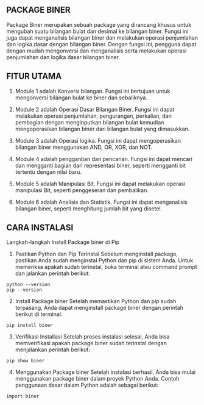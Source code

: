 ## PACKAGE BINER ##

Package Biner merupakan sebuah package yang dirancang khusus untuk mengubah suatu bilangan bulat dan desimal ke bilangan biner. Fungsi ini juga dapat menganalisis bilangan biner dan melakukan operasi penjumlahan dan logika dasar dengan bilangan biner. Dengan fungsi ini, pengguna dapat dengan mudah mengonversi dan menganalisis serta melakukan operasi penjumlahan dan logika dasar bilangan biner.

## FITUR UTAMA ##
1.  Module 1 adalah Konversi bilangan. 
    Fungsi ini bertujuan untuk mengonversi bilangan bulat ke biner dan sebaliknya. 

2.  Module 2 adalah Operasi Dasar Bilangan Biner. 
    Fungsi ini dapat melakukan operasi penjumlahan, pengurangan, perkalian, dan pembagian dengan menginputkan bilangan bulat kemudian mengoperasikan bilangan biner dari bilangan bulat yang dimasukkan.

3.  Module 3 adalah Operasi logika. 
    Fungsi ini dapat mengoperasikan bilangan biner menggunakan AND, OR, XOR, dan NOT.

4.  Module 4 adalah penggantian dan pencarian. 
    Fungsi ini dapat mencari dan mengganti bagian dari representasi biner, seperti mengganti bit tertentu dengan nilai baru.

5.  Module 5 adalah Manipulasi Bit. 
    Fungsi ini dapat melakukan operasi manipulasi Bit, seperti penggeseran dan pembalikan.

6.  Module 6 adalah Analisis dan Statistik. 
    Fungsi ini dapat menganalisis bilangan biner, seperti menghitung jumlah bit yang disetel.

## CARA INSTALASI ##
Langkah-langkah Install Package biner di Pip

1. Pastikan Python dan Pip Terinstal
Sebelum menginstall package, pastikan Anda sudah menginstal Python dan pip di sistem Anda. Untuk memeriksa apakah sudah terinstal, buka terminal atau command prompt dan jalankan perintah berikut:
```
python --version
pip --version
```

2. Install Package biner
Setelah memastikan Python dan pip sudah terpasang, Anda dapat menginstall package biner dengan perintah berikut di terminal:
```
pip install biner
```

3. Verifikasi Installasi
Setelah proses instalasi selesai, Anda bisa memverifikasi apakah package biner sudah terinstal dengan menjalankan perintah berikut:
```
pip show biner
```

4. Menggunakan Package biner
Setelah instalasi berhasil, Anda bisa mulai menggunakan package biner dalam proyek Python Anda. Contoh penggunaan dasar dalam Python adalah sebagai berikut:
```
import biner
```


